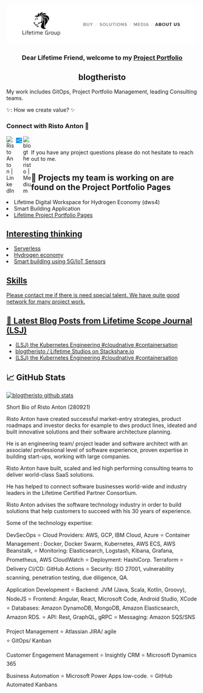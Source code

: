 <p align="center">
  <a href="https://lifetime.fi/" target="_blank" rel="noreferrer"><img src="https://github.com/blogtheristo/blogtheristo/blob/main/images/GitHub_kuva1.jpg" alt="my banner"></a>
</p>

<h3 align="center">
Dear Lifetime Friend, welcome to my <a href="https://lifetime.fi/" target="_blank" rel="noreferrer">Project Portfolio</a>
</h3>

<h2 align="center">
blogtheristo 
</h2> 

<p> My work includes GitOps, Project Portfolio Management, leading Consulting teams.</p>
<p> ✨: How we create value? ✨ </p>

### Connect with Risto Anton 🤝

<a href="https://www.linkedin.com/in/ristoanton/"><img align="left" src="https://raw.githubusercontent.com/blogtheristo/blogtheristo/main/images/linkedin.svg" alt="Risto Anton | LinkedIn" width="21px"/></a>
<a href="https://stackshare.io/blogtheristo"><img align="left" src="https://raw.githubusercontent.com/blogtheristo/blogtheristo/main/images/stack.jpg" alt="blogtheristo | StackShare" width="23px"/></a>
<a href="https://blogtheristo.medium.com/"><img align="left" src="https://raw.githubusercontent.com/blogtheristo/blogtheristo/main/images/medium.svg" alt="blogtheristo | Medium" width="21px"/></a>
</br>
</br>
If you have any project questions please do not hesitate to reach out to me.

## 🔭 Projects my team is working on are found on the Project Portfolio Pages

<li> Lifetime Digital Workspace for Hydrogen Economy (dws4) </li>
<li> Smart Building Application </li>
<li> <a href="https://blogtheristo.github.io/portfolio/"> Lifetime Project Portfolio Pages </li>

## Interesting thinking

<li> Serverless </li>
<li> Hydrogen economy </li>
<li> Smart building using 5G/IoT Sensors </li>

## Skills
Please contact me if there is need special talent. We have quite good network for many project work.


## 📝 Latest Blog Posts from Lifetime Scope Journal (LSJ)

- [(LSJ) the Kubernetes Engineering #cloudnative #containersation](https://lifetime.fi/blog/k8ngineering)
- [blogtheristo / Lifetime Studios on Stackshare.io](https://stackshare.io/blogtheristo)
- [(LSJ) the Kubernetes Engineering #cloudnative #containersation](https://lifetime.fi/blog/k8ngineering)


## 📈 GitHub Stats 

[![blogtheristo github stats](https://github-readme-stats.vercel.app/api?username=blogtheristo)](https://github.com/blogtheristo)

Short Bio of Risto Anton (280921)

Risto Anton have created successful market-entry strategies, product roadmaps and investor decks for example to dws product lines,  ideated and built innovative solutions and their software architecture planning. 

He is an engineering team/ project leader and software architect with an associate/ professional level of software experience, proven expertise in building start-ups, working with large companies.

Risto Anton have built, scaled and led high performing consulting teams to deliver world-class SaaS solutions. 

He has helped to connect software businesses world-wide and industry leaders in the Lifetime Certified Partner Consortium.

Risto Anton advises the software technology industry  in order to build solutions that help customers to succeed with his 30 years of experience.


Some of the technology expertise:

DevSecOps
⭐ Cloud Providers: AWS, GCP, IBM Cloud, Azure
⭐ Container Management : Docker, Docker Swarm, Kubernetes, AWS ECS, AWS Beanstalk, 
⭐ Monitoring: Elasticsearch, Logstash, Kibana, Grafana, Prometheus, AWS CloudWatch
⭐ Deployment: HashiCorp. Terraform
⭐ Delivery CI/CD: GitHub Actions
⭐ Security: ISO 27001, vulnerability scanning, penetration testing, due diligence, QA.

Application Development
⭐ Backend: JVM (Java, Scala, Kotlin, Groovy), NodeJS
⭐ Frontend: Angular, React, Microsoft Code, Android Studio, XCode
⭐ Databases: Amazon DynamoDB, MongoDB, Amazon Elasticsearch, Amazon RDS.
⭐ API: Rest, GraphQL, gRPC
⭐ Messaging: Amazon SQS/SNS

Project Management
 ⭐ Atlassian JIRA/ agile  
 ⭐ GitOps/ Kanban

Customer Engagement Management
 ⭐ Insightly CRM
 ⭐ Microsoft Dynamics 365

Business Automation
 ⭐ Microsoft Power Apps low-code.
 ⭐ GitHub Automated Kanbans
